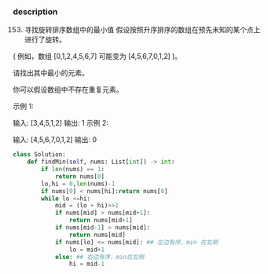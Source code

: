 ### description

153. 寻找旋转排序数组中的最小值
假设按照升序排序的数组在预先未知的某个点上进行了旋转。

( 例如，数组 [0,1,2,4,5,6,7] 可能变为 [4,5,6,7,0,1,2] )。

请找出其中最小的元素。

你可以假设数组中不存在重复元素。

示例 1:

输入: [3,4,5,1,2]
输出: 1
示例 2:

输入: [4,5,6,7,0,1,2]
输出: 0

```python
class Solution:
    def findMin(self, nums: List[int]) -> int:
        if len(nums) == 1:
            return nums[0]
        lo,hi = 0,len(nums)-1
        if nums[0] < nums[hi]:return nums[0]
        while lo <=hi:
            mid = (lo + hi)>>1
            if nums[mid] > nums[mid+1]:
                return nums[mid+1]
            if nums[mid-1] > nums[mid]:
                return nums[mid]
            if nums[lo] <= nums[mid]: ## 左边有序，min 在右侧
                lo = mid+1
            else: ## 右边有序，min在左侧
                hi = mid-1

```